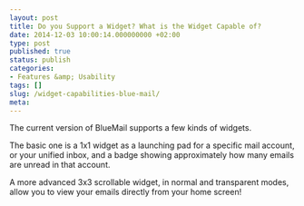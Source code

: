```yaml
---
layout: post
title: Do you Support a Widget? What is the Widget Capable of?
date: 2014-12-03 10:00:14.000000000 +02:00
type: post
published: true
status: publish
categories:
- Features &amp; Usability
tags: []
slug: /widget-capabilities-blue-mail/
meta:
---
```


The current version of BlueMail supports a few kinds of widgets.

The basic one is a 1x1 widget as a launching pad for a specific mail account, or your unified inbox, and a badge showing approximately how many emails are unread in that account.

A more advanced 3x3 scrollable widget, in normal and transparent modes, allow you to view your emails directly from your home screen!